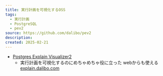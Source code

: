 ```yaml
---
title: 実行計画を可視化するOSS
tags:
  - 実行計画
  - PostgreSQL
  - pev2
source: https://github.com/dalibo/pev2
description: 
created: 2025-02-21
---
```

- [Postgres Explain Visualizer2](https://github.com/dalibo/pev2)
    - 実行計画を可視化するのにめちゃめちゃ役に立った
webからも使える [explain.dalibo.com](https://explain.dalibo.com)